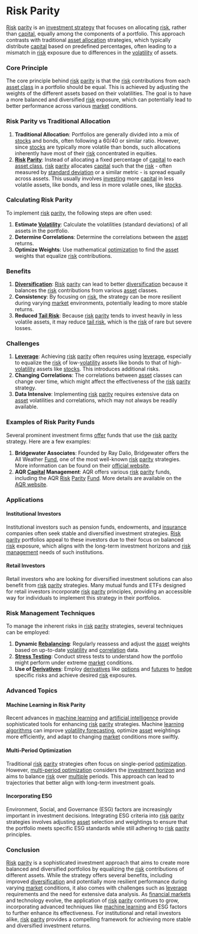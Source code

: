 # Risk Parity

[Risk](../r/risk.md) [parity](../p/parity.md) is an [investment strategy](../i/investment_strategy.md) that focuses on allocating [risk](../r/risk.md), rather than [capital](../c/capital.md), equally among the components of a portfolio. This approach contrasts with traditional [asset allocation](../a/asset_allocation.md) strategies, which typically distribute [capital](../c/capital.md) based on predefined percentages, often leading to a mismatch in [risk](../r/risk.md) exposure due to differences in the [volatility](../v/volatility.md) of assets.

### Core Principle

The core principle behind [risk](../r/risk.md) [parity](../p/parity.md) is that the [risk](../r/risk.md) contributions from each [asset class](../a/asset_class.md) in a portfolio should be equal. This is achieved by adjusting the weights of the different assets based on their volatilities. The goal is to have a more balanced and diversified [risk](../r/risk.md) exposure, which can potentially lead to better performance across various [market](../m/market.md) conditions.

### Risk Parity vs Traditional Allocation

1. **Traditional Allocation**: Portfolios are generally divided into a mix of [stocks](../s/stock.md) and bonds, often following a 60/40 or similar ratio. However, since [stocks](../s/stock.md) are typically more volatile than bonds, such allocations inherently have most of their [risk](../r/risk.md) concentrated in equities.
2. **[Risk](../r/risk.md) [Parity](../p/parity.md)**: Instead of allocating a fixed percentage of [capital](../c/capital.md) to each [asset class](../a/asset_class.md), [risk](../r/risk.md) [parity](../p/parity.md) allocates [capital](../c/capital.md) such that the [risk](../r/risk.md) - often measured by [standard deviation](../s/standard_deviation.md) or a similar metric - is spread equally across assets. This usually involves [investing](../i/investing.md) more [capital](../c/capital.md) in less volatile assets, like bonds, and less in more volatile ones, like [stocks](../s/stock.md).

### Calculating Risk Parity

To implement [risk](../r/risk.md) [parity](../p/parity.md), the following steps are often used:

1. **Estimate [Volatility](../v/volatility.md)**: Calculate the volatilities (standard deviations) of all assets in the portfolio.
2. **Determine Correlations**: Determine the correlations between the [asset](../a/asset.md) returns.
3. **Optimize Weights**: Use mathematical [optimization](../o/optimization.md) to find the [asset](../a/asset.md) weights that equalize [risk](../r/risk.md) contributions.

### Benefits

1. **[Diversification](../d/diversification.md)**: [Risk](../r/risk.md) [parity](../p/parity.md) can lead to better [diversification](../d/diversification.md) because it balances the [risk](../r/risk.md) contributions from various [asset](../a/asset.md) classes.
2. **Consistency**: By focusing on [risk](../r/risk.md), the strategy can be more resilient during varying [market](../m/market.md) environments, potentially leading to more stable returns.
3. **Reduced [Tail Risk](../t/tail_risk.md)**: Because [risk](../r/risk.md) [parity](../p/parity.md) tends to invest heavily in less volatile assets, it may reduce [tail risk](../t/tail_risk.md), which is the [risk](../r/risk.md) of rare but severe losses.

### Challenges

1. **[Leverage](../l/leverage.md)**: Achieving [risk](../r/risk.md) [parity](../p/parity.md) often requires using [leverage](../l/leverage.md), especially to equalize the [risk](../r/risk.md) of low-[volatility](../v/volatility.md) assets like bonds to that of high-[volatility](../v/volatility.md) assets like [stocks](../s/stock.md). This introduces additional risks.
2. **Changing Correlations**: The correlations between [asset](../a/asset.md) classes can change over time, which might affect the effectiveness of the [risk](../r/risk.md) [parity](../p/parity.md) strategy.
3. **Data Intensive**: Implementing [risk](../r/risk.md) [parity](../p/parity.md) requires extensive data on [asset](../a/asset.md) volatilities and correlations, which may not always be readily available.

### Examples of Risk Parity Funds

Several prominent investment firms [offer](../o/offer.md) funds that use the [risk](../r/risk.md) [parity](../p/parity.md) strategy. Here are a few examples:

1. **Bridgewater Associates**: Founded by Ray Dalio, Bridgewater offers the All Weather [Fund](../f/fund.md), one of the most well-known [risk](../r/risk.md) [parity](../p/parity.md) strategies. More information can be found on their [official website](https://www.bridgewater.com).
2. **AQR [Capital](../c/capital.md) Management**: AQR offers various [risk](../r/risk.md) [parity](../p/parity.md) funds, including the AQR [Risk](../r/risk.md) [Parity](../p/parity.md) [Fund](../f/fund.md). More details are available on the [AQR website](https://www.aqr.com).

### Applications

#### Institutional Investors

Institutional investors such as pension funds, endowments, and [insurance](../i/insurance.md) companies often seek stable and diversified investment strategies. [Risk](../r/risk.md) [parity](../p/parity.md) portfolios appeal to these investors due to their focus on balanced [risk](../r/risk.md) exposure, which aligns with the long-term investment horizons and [risk management](../r/risk_management.md) needs of such institutions.

#### Retail Investors

Retail investors who are looking for diversified investment solutions can also benefit from [risk](../r/risk.md) [parity](../p/parity.md) strategies. Many mutual funds and ETFs designed for retail investors incorporate [risk](../r/risk.md) [parity](../p/parity.md) principles, providing an accessible way for individuals to implement this strategy in their portfolios.

### Risk Management Techniques

To manage the inherent risks in [risk](../r/risk.md) [parity](../p/parity.md) strategies, several techniques can be employed:

1. **Dynamic [Rebalancing](../r/rebalancing.md)**: Regularly reassess and adjust the [asset](../a/asset.md) weights based on up-to-date [volatility](../v/volatility.md) and [correlation](../c/correlation.md) data.
2. **[Stress Testing](../s/stress_testing_in_trading.md)**: Conduct stress tests to understand how the portfolio might perform under extreme [market](../m/market.md) conditions.
3. **Use of [Derivatives](../d/derivatives.md)**: Employ [derivatives](../d/derivatives.md) like [options](../o/options.md) and [futures](../f/futures.md) to [hedge](../h/hedge.md) specific risks and achieve desired [risk](../r/risk.md) exposures.

### Advanced Topics

#### Machine Learning in Risk Parity

Recent advances in [machine learning](../m/machine_learning.md) and [artificial intelligence](../a/artificial_intelligence_in_trading.md) provide sophisticated tools for enhancing [risk](../r/risk.md) [parity](../p/parity.md) strategies. Machine [learning algorithms](../l/learning_algorithms_in_trading.md) can improve [volatility forecasting](../v/volatility_forecasting.md), optimize [asset](../a/asset.md) weightings more efficiently, and adapt to changing [market](../m/market.md) conditions more swiftly.

#### Multi-Period Optimization

Traditional [risk](../r/risk.md) [parity](../p/parity.md) strategies often focus on single-period [optimization](../o/optimization.md). However, [multi-period optimization](../m/multi-period_optimization.md) considers the [investment horizon](../i/investment_horizon.md) and aims to balance [risk](../r/risk.md) over [multiple](../m/multiple.md) periods. This approach can lead to trajectories that better align with long-term investment goals.

#### Incorporating ESG

Environment, Social, and Governance (ESG) factors are increasingly important in investment decisions. Integrating ESG criteria into [risk](../r/risk.md) [parity](../p/parity.md) strategies involves adjusting [asset](../a/asset.md) selection and weightings to ensure that the portfolio meets specific ESG standards while still adhering to [risk](../r/risk.md) [parity](../p/parity.md) principles.

### Conclusion

[Risk](../r/risk.md) [parity](../p/parity.md) is a sophisticated investment approach that aims to create more balanced and diversified portfolios by equalizing the [risk](../r/risk.md) contributions of different assets. While the strategy offers several benefits, including improved [diversification](../d/diversification.md) and potentially more resilient performance during varying [market](../m/market.md) conditions, it also comes with challenges such as [leverage](../l/leverage.md) requirements and the need for extensive data analysis. As [financial markets](../f/financial_market.md) and technology evolve, the application of [risk](../r/risk.md) [parity](../p/parity.md) continues to grow, incorporating advanced techniques like [machine learning](../m/machine_learning.md) and ESG factors to further enhance its effectiveness. For institutional and retail investors alike, [risk](../r/risk.md) [parity](../p/parity.md) provides a compelling framework for achieving more stable and diversified investment returns.
